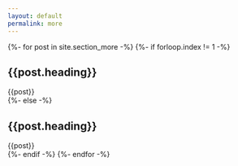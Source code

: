```yaml
---
layout: default
permalink: more
---
```

{%- for post in site.section_more -%}
    {%- if forloop.index != 1 -%}
    <div id ="{{post.section-link}}" class="section-content" data-aos="fade" data-aos-duration="8000">
        <h2>{{post.heading}}</h2>
        {{post}}
    </div>
    {%- else -%} 
    <div id ="{{post.section-link}}" class="section-content">
        <h2>{{post.heading}}</h2>
        {{post}}
    </div>
    {%- endif -%} 
{%- endfor -%}